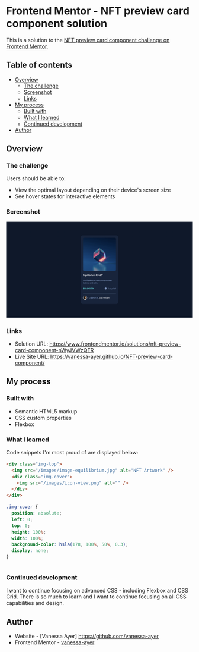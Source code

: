 # Frontend Mentor - NFT preview card component solution

This is a solution to the [NFT preview card component challenge on Frontend Mentor](https://www.frontendmentor.io/challenges/nft-preview-card-component-SbdUL_w0U).

## Table of contents

- [Overview](#overview)
  - [The challenge](#the-challenge)
  - [Screenshot](#screenshot)
  - [Links](#links)
- [My process](#my-process)
  - [Built with](#built-with)
  - [What I learned](#what-i-learned)
  - [Continued development](#continued-development)
- [Author](#author)

## Overview

### The challenge

Users should be able to:

- View the optimal layout depending on their device's screen size
- See hover states for interactive elements

### Screenshot

![](/images/nft-preview-card-component-desktop-screenshot.png)

### Links

- Solution URL: https://www.frontendmentor.io/solutions/nft-preview-card-component-nWyJVWzQER
- Live Site URL: https://vanessa-ayer.github.io/NFT-preview-card-component/

## My process

### Built with

- Semantic HTML5 markup
- CSS custom properties
- Flexbox

### What I learned

Code snippets I'm most proud of are displayed below:

```html
<div class="img-top">
  <img src="/images/image-equilibrium.jpg" alt="NFT Artwork" />
  <div class="img-cover">
    <img src="/images/icon-view.png" alt="" />
  </div>
</div>
```

```css
.img-cover {
  position: absolute;
  left: 0;
  top: 0;
  height: 100%;
  width: 100%;
  background-color: hsla(178, 100%, 50%, 0.3);
  display: none;
}
```

```

```

### Continued development

I want to continue focusing on advanced CSS - including Flexbox and CSS Grid. There is so much to learn and I want to continue focusing on all CSS capabilities and design.

## Author

- Website - [Vanessa Ayer] https://github.com/vanessa-ayer
- Frontend Mentor - [vanessa-ayer](https://www.frontendmentor.io/profile/vanessa-ayer)
